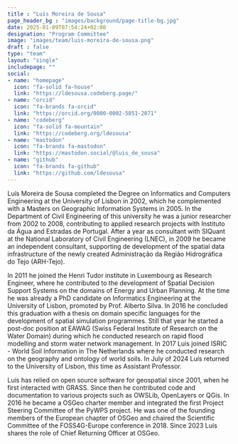 ```yaml
---
title : "Luís Moreira de Sousa"
page_header_bg : "images/background/page-title-bg.jpg"
date: 2025-01-09T07:54:24+02:00
designation: "Program Committee"
image: "images/team/luis-moreira-de-sousa.png"
draft : false
type: "team"
layout: "single"
includepage: ""
social:
- name: "homepage"
  icon: "fa-solid fa-house"
  link: "https://ldesousa.codeberg.page/"
- name: "orcid"
  icon: "fa-brands fa-orcid"
  link: "https://orcid.org/0000-0002-5851-2071"
- name: "codeberg"
  icon: "fa-solid fa-mountain"
  link: "https://codeberg.org/ldesousa"
- name: "mastodon"
  icon: "fa-brands fa-mastodon"
  link: "https://mastodon.social/@luis_de_sousa"
- name: "github"
  icon: "fa-brands fa-github"
  link: "https://github.com/ldesousa"
---
```


Luís Moreira de Sousa completed the Degree on Informatics and Computers
Engineering at the University of Lisbon in 2002, which he complemented with a
Masters on Geographic Information Systems in 2005. In the Department of Civil
Engineering of this university he was a junior researcher from 2002 to 2008,
contributing to applied research projects with Instituto da Água and Estradas
de Portugal. After a year as consultant with SIQuant at the National Laboratory
of Civil Engineering (LNEC), in 2009 he became an independent consultant,
supporting de development of the spatial data infrastructure of the newly
created Administração da Região Hidrográfica do Tejo (ARH-Tejo).

In 2011 he joined the Henri Tudor institute in Luxembourg as Research Engineer,
where he contributed to the development of Spatial Decision Support Systems on
the domains of Energy and Urban Planning. At the time he was already a PhD
candidate on Informatics Engineering at the University of Lisbon, promoted by
Prof. Alberto Silva.  In 2016 he concluded this graduation with a thesis on
domain specific languages for the development of spatial simulation programmes.
Still that year he started a post-doc position at EAWAG (Swiss Federal
Institute of Research on the Water Domain) during which he conducted research
on rapid flood modelling and storm water network management. In 2017 Luís
joined ISRIC - World Soil Information in The Netherlands where he conducted
research on the geography and ontology of world soils. In July of 2024 Luís
returned to the University of Lisbon, this time as Assistant Professor.

Luís has relied on open source software for geospatial since 2001, when he
first interacted with GRASS. Since then he contributed code and documentation
to various projects such as OWSLib, OpenLayers or QGis. In 2016 he
became a OSGeo charter member and integrated the first Project Steering
Committee of the PyWPS project. He was one of the founding members of the
European chapter of OSGeo and chaired the Scientific Committee of the
FOSS4G-Europe conference in 2018.  Since 2023 Luís shares the role of Chief
Returning Officer at OSGeo.
